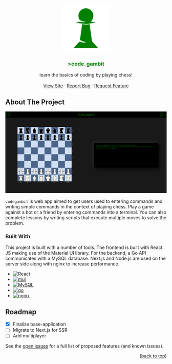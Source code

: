 <a name="readme-top" />
<!-- PROJECT LOGO -->
<br />
<div align="center">
  <a href="https://github.com/joshbacon/codegambit">
    <img src="public/logo192.png" alt="Logo" width="150" height="150">
  </a>

  <h3 align="center" style="color:#008000;">>code_gambit</h3>

  <p align="center">
    learn the basics of coding by playing chess!
    <br />
    <br />
    <a href="https://github.com/joshbacon/codegambit">View Site</a>
    ·
    <a href="https://github.com/joshbacon/codegambit/issues/new">Report Bug</a>
    ·
    <a href="https://github.com/joshbacon/codegambit/issues/new">Request Feature</a>
  </p>
</div>




<!-- ABOUT THE PROJECT -->
## About The Project

[![codegambit Screen Shot][product-screenshot]](https://codegambit.io)

`codegambit` is web app aimed to get users used to entering commands and writing simple commands in the context of playing chess. Play a game against a bot or a friend by entering commands into a terminal. You can also complete lessons by writing scripts that execute multiple moves to solve the problem.



### Built With

This project is built with a number of tools. The frontend is built with React JS making use of the Material UI library. For the backend, a Go API communicates with a MySQL database. Next.js and Node.js are used on the server side along with nginx to increase performance.

* [![React][React.js]][React-url]
* [![mui][mui.com]][mui-url]
* [![MySQL][MySQL]][MySQL-url]
* [![go][go]][go-url]
* [![nginx][nginx.com]][nginx-url]



<!-- ROADMAP -->
## Roadmap

- [x] Finalize base-application
- [ ] Migrate to Next.js for SSR
- [ ] Add multiplayer

See the [open issues](https://github.com/joshbacon/codegambit/issues) for a full list of proposed features (and known issues).



<!-- LICENSE -->
<!-- ## License

Distributed under the MIT License. See `LICENSE.txt` for more information. -->


<p align="right">(<a href="#readme-top">back to top</a>)</p>



<!-- MARKDOWN LINKS & IMAGES -->
<!-- https://www.markdownguide.org/basic-syntax/#reference-style-links -->
[product-screenshot]: ./public/example.png
[React.js]: https://img.shields.io/badge/React-20232A?style=for-the-badge&logo=react&logoColor=61DAFB
[React-url]: https://reactjs.org/
[mui.com]: https://img.shields.io/badge/mui-007FFF?style=for-the-badge&logo=mui&logoColor=white
[mui-url]: https://mui.com/
[Node.js]: https://img.shields.io/badge/Node.js-000000?style=for-the-badge&logo=Node.js
[Node-url]: https://nodejs.org/en/
[Next.js]: https://img.shields.io/badge/next.js-000000?style=for-the-badge&logo=nextdotjs&logoColor=white
[Next-url]: https://nextjs.org/
[MySQL]: https://img.shields.io/badge/MySQL-4479A1?style=for-the-badge&logo=MySQL&logoColor=white
[MySQL-url]: https://www.mysql.com/
[go]: https://img.shields.io/badge/Go-00ADD8?style=for-the-badge&logo=Go&logoColor=white
[go-url]: https://golang.google.cn/
[nginx.com]: https://img.shields.io/badge/NGINX-009639?style=for-the-badge&logo=NGINX
[nginx-url]: https://nginx.org/en/